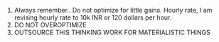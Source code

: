 

1. Always remember.. Do not optimize for little gains. Hourly rate, I am revising hourly rate to 10k INR or 120 dollars per hour. 
2. DO NOT OVEROPTIMIZE
3. OUTSOURCE THIS THINKING WORK FOR MATERIALISTIC THINGS